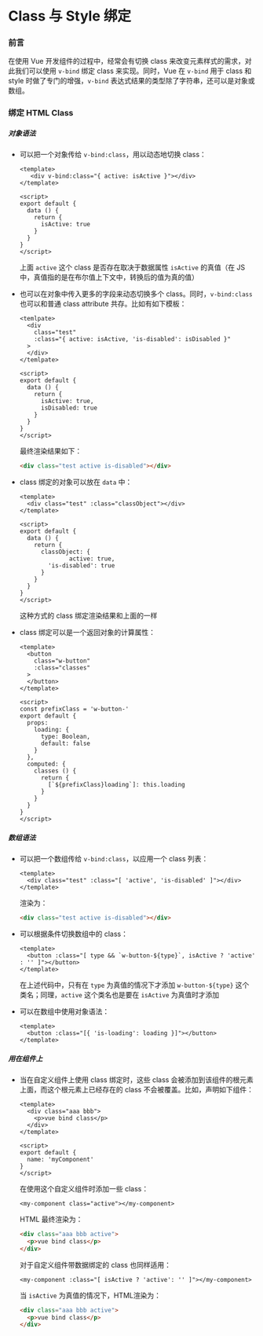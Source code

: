 # Class 与 Style 绑定

### 前言

在使用 Vue 开发组件的过程中，经常会有切换 class 来改变元素样式的需求，对此我们可以使用 `v-bind` 绑定 class 来实现。同时，Vue 在 `v-bind` 用于 class 和 style 时做了专门的增强，`v-bind` 表达式结果的类型除了字符串，还可以是对象或数组。

### 绑定 HTML Class

##### 对象语法

- 可以把一个对象传给  `v-bind:class`，用以动态地切换 class：

  ```vue
  <template>
     <div v-bind:class="{ active: isActive }"></div>
  </template>
  
  <script>
  export default {
    data () {
      return {
        isActive: true
      }
    }
  }
  </script>
  ```

  上面 `active` 这个 class 是否存在取决于数据属性 `isActive` 的真值（在 JS 中，真值指的是在布尔值上下文中，转换后的值为真的值）

- 也可以在对象中传入更多的字段来动态切换多个 class。同时，`v-bind:class` 也可以和普通 class attribute 共存。比如有如下模板：

  ```vue
  <temlpate>
    <div 
      class="test" 
      :class="{ active: isActive, 'is-disabled': isDisabled }"
    >
    </div>
  </temlpate>
  
  <script>
  export default {
    data () {
      return {
        isActive: true,
        isDisabled: true
      }
    }
  }
  </script>
  ```

  最终渲染结果如下：

  ```html
  <div class="test active is-disabled"></div>
  ```

- class 绑定的对象可以放在 `data` 中：

  ```vue
  <template>
    <div class="test" :class="classObject"></div>
  </template>
  
  <script>
  export default {
    data () {
      return {
        classObject: {
  				active: true,
          'is-disabled': true
        }
      }
    }
  }
  </script>
  ```

  这种方式的 class 绑定渲染结果和上面的一样

- class 绑定可以是一个返回对象的计算属性：

  ```vue
  <template>
    <button
      class="w-button"
      :class="classes"
    >  
    </button>
  </template>
  
  <script>
  const prefixClass = 'w-button-'
  export default {
    props: 
      loading: {
        type: Boolean,
        default: false
      }
    },
    computed: {
      classes () {
        return {
          [`${prefixClass}loading`]: this.loading
        }
      }
    }
  }
  </script>
  ```


##### 数组语法

- 可以把一个数组传给 `v-bind:class`，以应用一个 class 列表：

  ```vue
  <template>
    <div class="test" :class="[ 'active', 'is-disabled' ]"></div>
  </template>
  ```

  渲染为：

  ```html
  <div class="test active is-disabled"></div>
  ```

- 可以根据条件切换数组中的 class：

  ```vue
  <template>
    <button :class="[ type && `w-button-${type}`, isActive ? 'active' : '' ]"></button>
  </template>
  ```

  在上述代码中，只有在 `type` 为真值的情况下才添加 `w-button-${type}` 这个类名；同理，`active` 这个类名也是要在 `isActive` 为真值时才添加

- 可以在数组中使用对象语法：

  ```vue
  <template>
    <button :class="[{ 'is-loading': loading }]"></button>
  </template>
  ```

##### 用在组件上

- 当在自定义组件上使用 class 绑定时，这些 class 会被添加到该组件的根元素上面，而这个根元素上已经存在的 class 不会被覆盖。比如，声明如下组件：

  ```vue
  <template>
    <div class="aaa bbb">
      <p>vue bind class</p>
    </div>
  </template>
  
  <script>
  export default {
    name: 'myComponent'
  }
  </script>
  ```

  在使用这个自定义组件时添加一些 class：

  ```vue
  <my-component class="active"></my-component>
  ```

  HTML 最终渲染为：

  ```html
  <div class="aaa bbb active">
    <p>vue bind class</p>
  </div>
  ```

  对于自定义组件带数据绑定的 class 也同样适用：

  ```vue
  <my-component :class="[ isActive ? 'active': '' ]"></my-component>
  ```

  当 `isActive` 为真值的情况下，HTML渲染为：

  ```html
  <div class="aaa bbb active">
    <p>vue bind class</p>
  </div>
  ```

  



